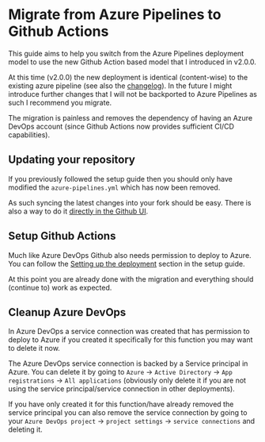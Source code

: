 # Migrate from Azure Pipelines to Github Actions

This guide aims to help you switch from the Azure Pipelines deployment model to use the new Github Action based model that I introduced in v2.0.0.

At this time (v2.0.0) the new deployment is identical (content-wise) to the existing azure pipeline (see also the [changelog](../Changelog.md)). In the future I might introduce further changes that I will not be backported to Azure Pipelines as such I recommend you migrate.

The migration is painless and removes the dependency of having an Azure DevOps account (since Github Actions now provides sufficient CI/CD capabilities).

## Updating your repository

If you previously followed the setup guide then you should only have modified the `azure-pipelines.yml` which has now been removed.

As such syncing the latest changes into your fork should be easy. There is also a way to do it [directly in the Github UI](https://stackoverflow.com/questions/20984802/how-can-i-keep-my-fork-in-sync-without-adding-a-separate-remote/21131381#21131381).

## Setup Github Actions

Much like Azure DevOps Github also needs permission to deploy to Azure. You can follow the [Setting up the deployment](./Setup.md#Setting-up-the-deployment) section in the setup guide.

At this point you are already done with the migration and everything should (continue to) work as expected.

## Cleanup Azure DevOps

In Azure DevOps a service connection was created that has permission to deploy to Azure if you created it specifically for this function you may want to delete it now. 

The Azure DevOps service connection is backed by a Service principal in Azure. You can delete it by going to `Azure` -> `Active Directory` -> `App registrations` -> `All applications` (obviously only delete it if you are not using the service principal/service connection in other deployments).

If you have only created it for this function/have already removed the service principal you can also remove the service connection by going to your `Azure DevOps project` -> `project settings` -> `service connections` and deleting it.
